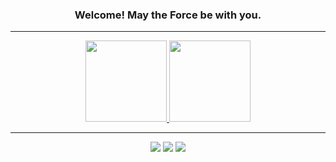 <h3 align="center">Welcome! May the Force be with you.</h3>

---

<p align="center">
  <a href="https://github.com/LorisLambert">
  <img height="130em" src="https://github-readme-stats.vercel.app/api?username=LorisLambert&border_color=0D1117&show_icons=true&theme=github_dark&include_all_commits=true&count_private=true"/>
  <img height="130em" src="https://github-readme-stats.vercel.app/api/top-langs/?username=LorisLambert&border_color=0D1117&layout=compact&langs_count=7&theme=github_dark"/>
</p>

---

<p align="center">
  <a href="https://www.instagram.com/lohane.diogo/"><img src="https://img.shields.io/badge/Instagram-E4405F?style=for-the-badge&logo=instagram&logoColor=white"></a>
  <a href="mailto:lohanegdiogo@protonmail.com"><img src="https://img.shields.io/badge/ProtonMail-8B89CC?style=for-the-badge&logo=protonmail&logoColor=white"></a>
  <a href="https://www.linkedin.com/in/lohane-gd/"><img src="https://img.shields.io/badge/LinkedIn-0077B5?style=for-the-badge&logo=linkedin&logoColor=white"></a>
</p>

